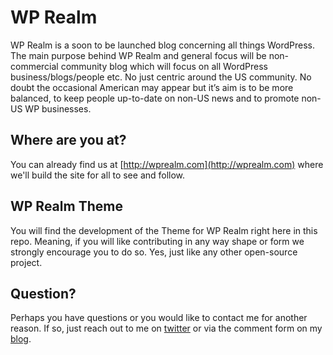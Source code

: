 WP Realm
========

WP Realm is a soon to be launched blog concerning all things WordPress. The main purpose behind WP Realm and general focus will be non-commercial community blog which will focus on all WordPress business/blogs/people etc. No just centric around the US community. No doubt the occasional American may appear but it’s aim is to be more balanced, to keep people up-to-date on non-US news and to promote non-US WP businesses. 

Where are you at?
-----------------

You can already find us at [http://wprealm.com](http://wprealm.com) where we'll build the site for all to see and follow.

WP Realm Theme
--------------
You will find the development of the Theme for WP Realm right here in this repo. Meaning, if you will like contributing in any way shape or form we strongly encourage you to do so. Yes, just like any other open-source project.

Question?
---------

Perhaps you have questions or you would like to contact me for another reason. If so, just reach out to me on [twitter](http://twitter.com/DeFries) or via the comment form on my [blog](http://remkusdevries.com).




